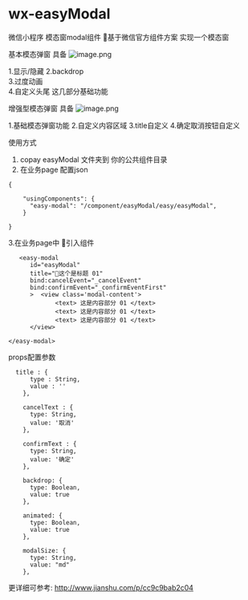 # wx-easyModal
微信小程序 模态窗modal组件
基于微信官方组件方案 实现一个模态窗

基本模态弹窗 具备 
![image.png ](http://upload-images.jianshu.io/upload_images/326507-6d856955dd5f7b88.png?imageMogr2/auto-orient/strip%7CimageView2/2/w/200)

1.显示/隐藏 
2.backdrop  
3.过度动画  
4.自定义头尾 
这几部分基础功能

增强型模态弹窗 具备
![image.png](http://upload-images.jianshu.io/upload_images/326507-407dc0c48ec707d4.png?imageMogr2/auto-orient/strip%7CimageView2/2/w/200)

1.基础模态弹窗功能
2.自定义内容区域
3.title自定义
4.确定取消按钮自定义


使用方式

1. copay easyModal 文件夹到 你的公共组件目录
2. 在业务page 配置json
```
{ 
  
    "usingComponents": {
      "easy-modal": "/component/easyModal/easy/easyModal",    
    }
  
}
```

3.在业务page中 引入组件
 
```
   <easy-modal  
      id="easyModal" 
      title="这个是标题 01"   
      bind:cancelEvent="_cancelEvent"  
      bind:confirmEvent="_confirmEventFirst"  
      >  <view class='modal-content'>
             <text> 这是内容部分 01 </text>     
             <text> 这是内容部分 01 </text>     
             <text> 这是内容部分 01 </text>                                             
      </view>    

</easy-modal> 

```

props配置参数
```
  title : {
      type : String,
      value : ''
    },
    
    cancelText : {
      type: String,
      value: '取消'
    },

    confirmText : {
      type: String,
      value: '确定'
    },
       
    backdrop: {
      type: Boolean,
      value: true
    },

    animated: {
      type: Boolean,
      value: true
    },

    modalSize: {
      type: String,
      value: "md"
    },
```

更详细可参考:
http://www.jianshu.com/p/cc9c9bab2c04